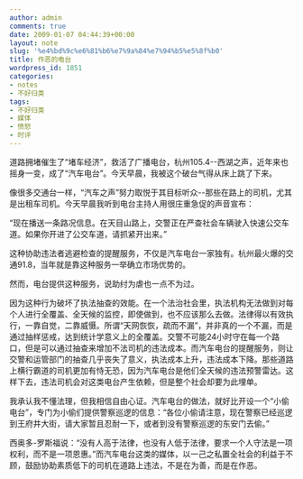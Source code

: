 ```yaml
---
author: admin
comments: true
date: 2009-01-07 04:44:39+00:00
layout: note
slug: '%e4%bd%9c%e6%81%b6%e7%9a%84%e7%94%b5%e5%8f%b0'
title: 作恶的电台
wordpress_id: 1851
categories:
- notes
- 不好归类
tags:
- 不好归类
- 媒体
- 愤怒
- 时评
---
```


道路拥堵催生了“堵车经济”，救活了广播电台，杭州105.4--西湖之声，近年来也摇身一变，成了“汽车电台”。今天早晨，我被这个破台气得从床上跳了下来。

像很多交通台一样，“汽车之声”努力取悦于其目标听众--那些在路上的司机，尤其是出租车司机。今天早晨我听到电台主持人用很庄重急促的声音宣布：

“现在播送一条路况信息。在天目山路上，交警正在严查社会车辆驶入快速公交车道。如果你开进了公交车道，请抓紧开出来。”

这种协助违法者逃避检查的提醒服务，不仅是汽车电台一家独有。杭州最火爆的交通91.8，当年就是靠这种服务一举确立市场优势的。

然而，电台提供这种服务，说助纣为虐也一点不为过。

因为这种行为破坏了执法抽查的效能。在一个法治社会里，执法机构无法做到对每个人进行全覆盖、全天候的监控，即使做到，也不应该那么去做。法律得以有效执行，一靠自觉，二靠威慑。所谓“天网恢恢，疏而不漏”，并非真的一个不漏，而是通过抽样惩戒，达到统计学意义上的全覆盖。交警不可能24小时守在每一个路口，但是可以通过抽查来增加不法司机的违法成本。而汽车电台的提醒服务，则让交警和运管部门的抽查几乎丧失了意义，执法成本上升，违法成本下降。那些道路上横行霸道的司机更加有恃无恐，因为汽车电台是他们全天候的违法预警雷达。这样下去，违法司机会对这类电台产生依赖，但是整个社会却要为此埋单。

我承认我不懂法理，但我相信自由心证。汽车电台的做法，就好比开设一个“小偷电台”，专门为小偷们提供警察巡逻的信息：“各位小偷请注意，现在警察已经巡逻到王府井大街，请大家暂且忍耐一下，或者到没有警察巡逻的东安门去偷。”

西奥多-罗斯福说：“没有人高于法律，也没有人低于法律，要求一个人守法是一项权利，而不是一项恩惠。”而汽车电台这类的媒体，以一己之私置全社会的利益于不顾，鼓励协助素质低下的司机在道路上违法，不是在为善，而是在作恶。
